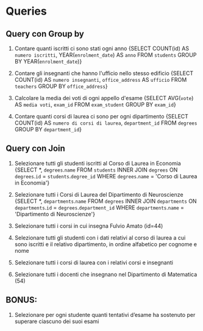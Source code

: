 # Queries

## Query con Group by
1. Contare quanti iscritti ci sono stati ogni anno
{SELECT COUNT(id) AS `numero iscritti`, YEAR(`enrolment_date`) AS `anno` FROM `students` GROUP BY YEAR(`enrolment_date`)}

2. Contare gli insegnanti che hanno l'ufficio nello stesso edificio
{SELECT COUNT(id) AS `numero insegnanti`, `office_address` AS `ufficio` FROM `teachers` GROUP BY `office_address`}

3. Calcolare la media dei voti di ogni appello d'esame
{SELECT AVG(`vote`) AS `media voti`, `exam_id` FROM `exam_student` GROUP BY `exam_id`}

4. Contare quanti corsi di laurea ci sono per ogni dipartimento
{SELECT COUNT(id) AS `numero di corsi di laurea`, `department_id` FROM `degrees` GROUP BY `department_id`}

## Query con Join
1. Selezionare tutti gli studenti iscritti al Corso di Laurea in Economia
{SELECT *, `degrees`.`name` FROM `students` INNER JOIN `degrees` ON `degrees`.`id` = `students`.`degree_id` WHERE `degrees`.`name` = 'Corso di Laurea in Economia'}

2. Selezionare tutti i Corsi di Laurea del Dipartimento di Neuroscienze
{SELECT *, `departments`.`name` FROM `degrees` INNER JOIN `departments` ON `departments`.`id` = `degrees`.`department_id` WHERE `departments`.`name` = 'Dipartimento di Neuroscienze'}

3. Selezionare tutti i corsi in cui insegna Fulvio Amato (id=44)
4. Selezionare tutti gli studenti con i dati relativi al corso di laurea a cui sono iscritti e il relativo dipartimento, in ordine alfabetico per cognome e nome
5. Selezionare tutti i corsi di laurea con i relativi corsi e insegnanti
7. Selezionare tutti i docenti che insegnano nel Dipartimento di Matematica (54)

## BONUS: 
1. Selezionare per ogni studente quanti tentativi d’esame ha sostenuto per superare ciascuno dei suoi esami